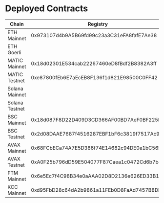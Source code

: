 # Deployed Contracts

| Chain          | Registry                                   |
| -------------- | ------------------------------------------ |
| ETH Mainnet    | 0x973107d4b9A5B69fd99c23a3C31eFA8fafE7Ae38 |
| ETH Goerli     |                                            |
| MATIC Mainnet  | 0x18d02301E534cab22267460eD8fBdf2B8382A3ff |
| MATIC Testnet  | 0xe87800fEb6E7aEcEB8F136f1d821E98500C0FF42 |
| Solana Mainnet |                                            |
| Solana Testnet |                                            |
| BSC Mainnet    | 0x18d087F8D22D409D3CD366AF00BD7AeF0BF225Db |
| BSC Testnet    | 0x2d08DAAE7687f4516287EBF1bF6c3819f7517Ac9 |
| AVAX Mainnet   | 0x68FCbECa74A7E5D386f74E14682c94DE0e1bC56b |
| AVAX Testnet   | 0xA0F25b796dD59E504077F87Caea1c0472Cd6b7b4 |
| FTM Mainnet    | 0x6e5Ec7f4C98B34e0aAAA02D8D2136e626ED33B10 |
| KCC Mainnet    | 0xd95FbD28c64dA2b9861a11FEb0D8FaAd7457B8DE |

